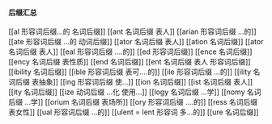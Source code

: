 #### 后缀汇总
[[al 形容词后缀...的 名词后缀]]
[[ant 名词后缀 表人]]
[[arian 形容词后缀  ...的]]
[[ate 形容词后缀  ...的 动词后缀]]
[[ator 名词后缀 表人]]
[[ation 名词后缀]]
[[ator 名词后缀 表人]]
[[eal 形容词后缀 ....的]]
[[ed 形容词后缀]]
[[ence 名词后缀]]
[[ency 名词后缀 表性质]]
[[end 名词后缀]]
[[ent 名词后缀  表人 形容词后缀]]
[[ibility 名词后缀]]
[[ible 形容词后缀 表可....的]]
[[ile 形容词后缀  ...的]]
[[ility 名词后缀 表抽象]]
[[ing 形容词后缀  使...]]
[[ion  名词后缀]]
[[ist  名词后缀 表人]]
[[ity 名词后缀]]
[[ize 动词后缀 ...化 使用...]]
[[logy 名词后缀   ...学]]
[[nomy 名词后缀 ...学]]
[[orium 名词后缀 表场所]]
[[ory 形容词后缀 ....的]]
[[ress 名词后缀 表女性]]
[[ual 形容词后缀 ...的]]
[[ulent = lent 形容词 多...的]]
[[ure 名词后缀]]